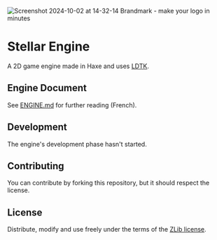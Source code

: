 
![Screenshot 2024-10-02 at 14-32-14 Brandmark - make your logo in minutes](https://github.com/user-attachments/assets/ca47155b-fc28-48b7-bf2d-ec726dd5f3d2)

#  Stellar Engine

A 2D game engine made in Haxe and uses [LDTK](https://ldtk.io).

## Engine Document

See [ENGINE.md](./ENGINE.md) for further reading (French).

## Development

The engine's development phase hasn't started.

## Contributing

You can contribute by forking this repository, but it should respect the license.

## License

Distribute, modify and use freely under the terms of the [ZLib license](./LICENSE).
